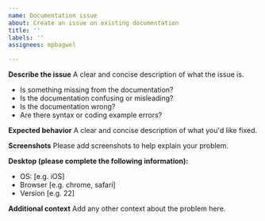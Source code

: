 ```yaml
---
name: Documentation issue
about: Create an issue on existing documentation
title: ''
labels: ''
assignees: mpbagwel

---
```


**Describe the issue**
A clear and concise description of what the issue is. 

- Is something missing from the documentation?
- Is the documentation confusing or misleading?
- Is the documentation wrong?
- Are there syntax or coding example errors?

**Expected behavior**
A clear and concise description of what you'd like fixed.

**Screenshots**
Please add screenshots to help explain your problem.

**Desktop (please complete the following information):**
 - OS: [e.g. iOS]
 - Browser [e.g. chrome, safari]
 - Version [e.g. 22]
 
**Additional context**
Add any other context about the problem here.
